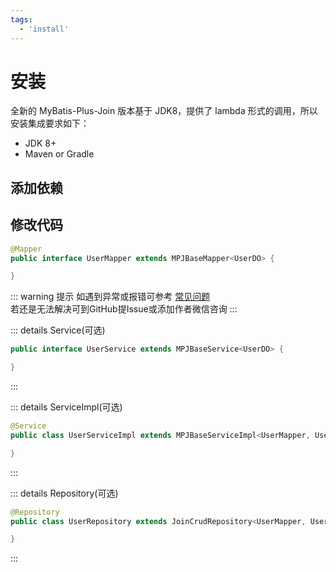 ```yaml
---
tags:
  - 'install'
---
```


# 安装

全新的 MyBatis-Plus-Join 版本基于 JDK8，提供了 lambda 形式的调用，所以安装集成要求如下：

* JDK 8+
* Maven or Gradle

## 添加依赖

<!--@include: ../../component/version.md-->

## 修改代码

```java
@Mapper
public interface UserMapper extends MPJBaseMapper<UserDO> {

}
```

::: warning 提示
如遇到异常或报错可参考 [常见问题](../problem)  
若还是无法解决可到GitHub提Issue或添加作者微信咨询
:::

::: details Service(可选)
```java
public interface UserService extends MPJBaseService<UserDO> {

}
```
:::

::: details ServiceImpl(可选)
```java
@Service
public class UserServiceImpl extends MPJBaseServiceImpl<UserMapper, UserDO> implements UserService {

}
```
:::

::: details Repository(可选) <Badge type="tip" text="MPJ 1.5.2+" /> <Badge type="tip" text="MP 3.5.9+" />
```java
@Repository
public class UserRepository extends JoinCrudRepository<UserMapper, UserDO>  {

}
```
:::
